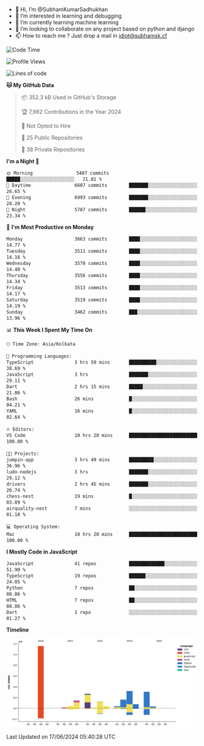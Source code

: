 - 👋 Hi, I’m @SubhamKumarSadhukhan
- 👀 I’m interested in learning and debugging
- 🌱 I’m currently learning machine learning
- 💞️ I’m looking to collaborate on any project based on python and django
- 📫 How to reach me ?
      Just drop a mail in idiot@subhamsk.cf

<!---
SubhamKumarSadhukhan/SubhamKumarSadhukhan is a ✨ special ✨ repository because its `README.md` (this file) appears on your GitHub profile.
You can click the Preview link to take a look at your changes.
--->


<!--START_SECTION:waka-->
![Code Time](http://img.shields.io/badge/Code%20Time-2%2C237%20hrs%2022%20mins-blue)

![Profile Views](http://img.shields.io/badge/Profile%20Views-3-blue)

![Lines of code](https://img.shields.io/badge/From%20Hello%20World%20I%27ve%20Written-2.7%20million%20lines%20of%20code-blue)

**🐱 My GitHub Data** 

> 📦 352.3 kB Used in GitHub's Storage 
 > 
> 🏆 7,982 Contributions in the Year 2024
 > 
> 🚫 Not Opted to Hire
 > 
> 📜 25 Public Repositories 
 > 
> 🔑 38 Private Repositories 
 > 
**I'm a Night 🦉** 

```text
🌞 Morning                5407 commits        █████░░░░░░░░░░░░░░░░░░░░   21.81 % 
🌆 Daytime                6607 commits        ███████░░░░░░░░░░░░░░░░░░   26.65 % 
🌃 Evening                6993 commits        ███████░░░░░░░░░░░░░░░░░░   28.20 % 
🌙 Night                  5787 commits        ██████░░░░░░░░░░░░░░░░░░░   23.34 % 
```
📅 **I'm Most Productive on Monday** 

```text
Monday                   3663 commits        ████░░░░░░░░░░░░░░░░░░░░░   14.77 % 
Tuesday                  3511 commits        ████░░░░░░░░░░░░░░░░░░░░░   14.16 % 
Wednesday                3570 commits        ████░░░░░░░░░░░░░░░░░░░░░   14.40 % 
Thursday                 3556 commits        ████░░░░░░░░░░░░░░░░░░░░░   14.34 % 
Friday                   3513 commits        ████░░░░░░░░░░░░░░░░░░░░░   14.17 % 
Saturday                 3519 commits        ████░░░░░░░░░░░░░░░░░░░░░   14.19 % 
Sunday                   3462 commits        ███░░░░░░░░░░░░░░░░░░░░░░   13.96 % 
```


📊 **This Week I Spent My Time On** 

```text
🕑︎ Time Zone: Asia/Kolkata

💬 Programming Languages: 
TypeScript               3 hrs 59 mins       ██████████░░░░░░░░░░░░░░░   38.69 % 
JavaScript               3 hrs               ███████░░░░░░░░░░░░░░░░░░   29.11 % 
Dart                     2 hrs 15 mins       █████░░░░░░░░░░░░░░░░░░░░   21.86 % 
Bash                     26 mins             █░░░░░░░░░░░░░░░░░░░░░░░░   04.21 % 
YAML                     16 mins             █░░░░░░░░░░░░░░░░░░░░░░░░   02.64 % 

🔥 Editors: 
VS Code                  10 hrs 20 mins      █████████████████████████   100.00 % 

🐱‍💻 Projects: 
jumpin-app               3 hrs 49 mins       █████████░░░░░░░░░░░░░░░░   36.96 % 
ludo-nodejs              3 hrs               ███████░░░░░░░░░░░░░░░░░░   29.12 % 
drivers                  2 hrs 45 mins       ███████░░░░░░░░░░░░░░░░░░   26.74 % 
chess-nest               19 mins             █░░░░░░░░░░░░░░░░░░░░░░░░   03.09 % 
airquality-nest          7 mins              ░░░░░░░░░░░░░░░░░░░░░░░░░   01.18 % 

💻 Operating System: 
Mac                      10 hrs 20 mins      █████████████████████████   100.00 % 
```

**I Mostly Code in JavaScript** 

```text
JavaScript               41 repos            █████████████░░░░░░░░░░░░   51.90 % 
TypeScript               19 repos            ██████░░░░░░░░░░░░░░░░░░░   24.05 % 
Python                   7 repos             ██░░░░░░░░░░░░░░░░░░░░░░░   08.86 % 
HTML                     7 repos             ██░░░░░░░░░░░░░░░░░░░░░░░   08.86 % 
Dart                     1 repo              ░░░░░░░░░░░░░░░░░░░░░░░░░   01.27 % 
```



**Timeline**

![Lines of Code chart](https://raw.githubusercontent.com/SubhamKumarSadhukhan/SubhamKumarSadhukhan/main/assets/bar_graph.png)


 Last Updated on 17/06/2024 05:40:28 UTC
<!--END_SECTION:waka-->
